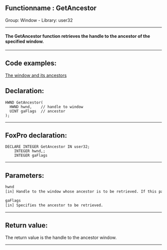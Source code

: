 <link rel="stylesheet" type="text/css" href="../../css/win32api.css">  
<link rel="stylesheet" href="https://cdnjs.cloudflare.com/ajax/libs/font-awesome/4.7.0/css/font-awesome.min.css">

## Functionname : GetAncestor
Group: Window - Library: user32    
***  


#### The GetAncestor function retrieves the handle to the ancestor of the specified window.
***  


## Code examples:
[The window and its ancestors](../../samples/sample_266.md)  

## Declaration:
```foxpro  
HWND GetAncestor(
  HWND hwnd,    // handle to window
  UINT gaFlags  // ancestor
);  
```  
***  


## FoxPro declaration:
```foxpro  
DECLARE INTEGER GetAncestor IN user32;
	INTEGER hwnd,;
	INTEGER gaFlags  
```  
***  


## Parameters:
```txt  
hwnd
[in] Handle to the window whose ancestor is to be retrieved. If this parameter is the desktop window, the function returns NULL.

gaFlags
[in] Specifies the ancestor to be retrieved.  
```  
***  


## Return value:
The return value is the handle to the ancestor window.  
***  

